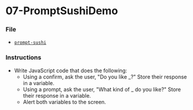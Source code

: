 # 07-PromptSushiDemo

### File

* [`prompt-sushi`](Unsolved/prompt-sushi.html)

### Instructions

* Write JavaScript code that does the following:
  * Using a confirm, ask the user, "Do you like \_?" Store their response in a variable.
  * Using a prompt, ask the user, "What kind of \_ do you like?" Store their response in a variable.
  * Alert both variables to the screen.
